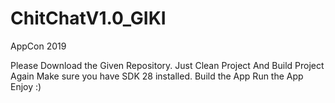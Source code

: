 # ChitChatV1.0_GIKI
AppCon 2019

Please Download the Given Repository.
Just Clean Project
And Build Project Again
Make sure you have SDK 28 installed.
Build the App
Run the App
Enjoy :)

